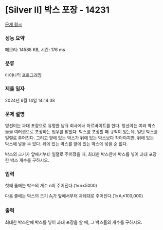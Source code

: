 # [Silver II] 박스 포장 - 14231 

[문제 링크](https://www.acmicpc.net/problem/14231) 

### 성능 요약

메모리: 14588 KB, 시간: 176 ms

### 분류

다이나믹 프로그래밍

### 제출 일자

2024년 6월 14일 14:14:38

### 문제 설명

<p>영선이는 과대 포장으로 유명한 남규 회사에서 아르바이트를 한다. 영선이는 여러 박스들을 여러겹으로 포장하는 업무를 맡았다. 박스를 포장할 때 규칙이 있는데, 일단 박스를 일렬로 주어진다. 그리고 앞에 있는 박스가 뒤에 있는 박스보다 작아야지만, 뒤에 있는 박스에 넣을 수 있다. 뒤에 있는 박스를 앞에 있는 박스에 넣을 순 없다.</p>

<p>박스의 크기가 앞에서부터 일렬로 주어졌을 때, 최대한 박스안에 박스를 넣어 과대 포장한 박스 개수를 구하시오.</p>

### 입력 

 <p>첫째 줄에는 박스의 개수 n이 주어진다.(1≤n≤5000)</p>

<p>다음 줄에는 박스의 크기 A<sub>i</sub>가 앞에서부터 차례대로 주어진다.(1≤A<sub>i</sub>≤100,000)</p>

### 출력 

 <p>최대한 박스안에 박스를 넣어 과대 포장을 할 때, 그 박스들의 개수를 구하시오.</p>

